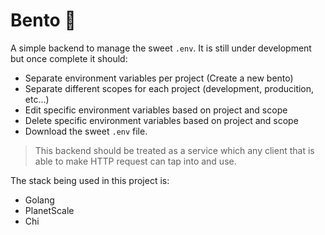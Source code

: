 # Bento 🍱

A simple backend to manage the sweet `.env`. It is still under development but once complete it should:

- Separate environment variables per project (Create a new bento)
- Separate different scopes for each project (development, producition, etc...)
- Edit specific environment variables based on project and scope
- Delete specific environment variables based on project and scope
- Download the sweet `.env` file.


> This backend should be treated as a service which any client that is able to make HTTP request can tap into and use.

The stack being used in this project is:

- Golang
- PlanetScale
- Chi
